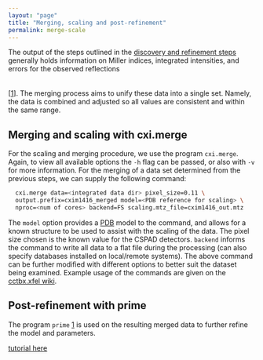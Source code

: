 ```yaml
---
layout: "page"
title: "Merging, scaling and post-refinement"
permalink: merge-scale
---
```


The output of the steps outlined in the [discovery and refinement steps](disc-refine.html) generally holds information on Miller indices, integrated intensities, and errors for the observed reflections$$~$$[[1](http://viper.lbl.gov/cctbx.xfel/index.php/Merging)]. The merging process aims to unify these data into a single set. Namely, the data is combined and adjusted so all values are consistent and within the same range.

## Merging and scaling with **cxi.merge**

For the scaling and merging procedure, we use the program `cxi.merge`. Again, to view all available options the `-h` flag can be passed, or also with `-v` for more information. For the merging of a data set determined from the previous steps, we can supply the following command:

  ```Bash
    cxi.merge data=<integrated data dir> pixel_size=0.11 \
    output.prefix=cxim1416_merged model=<PDB reference for scaling> \
    nproc=<num of cores> backend=FS scaling.mtz_file=cxim1416_out.mtz
  ```
The `model` option provides a [PDB](http://www.rcsb.org/pdb/home/home.do) model to the command, and allows for a known structure to be used to assist with the scaling of the data. The pixel size chosen is the known value for the CSPAD detectors. `backend` informs the command to write all data to a flat file during the processing (can also specify databases installed on local/remote systems). The above command can be further modified with different options to better suit the dataset being examined. Example usage of the commands are given on the [cctbx.xfel wiki](http://viper.lbl.gov/cctbx.xfel/index.php/2017_cxi_merge_tutorial).

## Post-refinement with **prime**

The program `prime` [1](http://dx.doi.org/10.7554/eLife.05421) is used on the resulting merged data to further refine the model and parameters.

[tutorial here](http://viper.lbl.gov/cctbx.xfel/index.php/2017_prime_tutorial)
